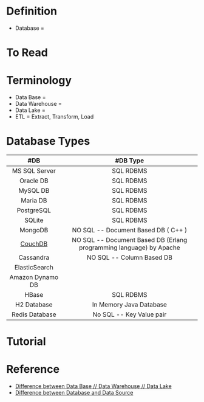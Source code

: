 # Definition
* Database =

# To Read

# Terminology
* Data Base =
* Data Warehouse = 
* Data Lake = 
* ETL = Extract, Transform, Load

# Database Types
| #DB | #DB Type | 
| :---: | :---: | 
| MS SQL Server  | SQL RDBMS |
| Oracle DB   | SQL RDBMS |
| MySQL DB   | SQL RDBMS |
| Maria DB  | SQL RDBMS |
| PostgreSQL   | SQL RDBMS |
| SQLite  | SQL RDBMS |
| MongoDB   | NO SQL -- Document Based DB ( C++ )  | 
| [CouchDB](https://www.javatpoint.com/couchdb-tutorial)   | NO SQL -- Document Based DB (Erlang programming language) by Apache  | 
| Cassandra  | NO SQL -- Column Based DB  | 
| ElasticSearch  |  | 
| Amazon Dynamo DB   |  | 
| HBase  | SQL RDBMS | 
| H2 Database   | In Memory Java Database  | 
| Redis Database | No SQL -- Key Value pair |

# Tutorial

# Reference
* [Difference between Data Base // Data Warehouse // Data Lake](https://www.youtube.com/watch?v=WgIbvkyY4mI)
* [Difference between Database and Data Source](https://stackoverflow.com/questions/3698044/difference-between-database-and-data-source#:~:text=A%20data%20source%20is%20simply,provide%20data%20to%20your%20programs.)

